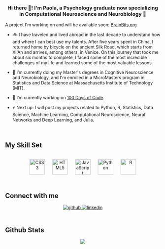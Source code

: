 
### <div align="center">Hi there 👋! I'm Paola, a Psychology graduate now specializing in Computational Neuroscience and Neurobiology 🧠 
A project I'm working on and will be available soon: [BrainBits.org](http://www.brainbits.org)</div>  
  

- 🚲 I have traveled and lived abroad in the last decade to understand how and where I can best use my talents. 
After five years spent in China, I returned home by bicycle on the ancient Silk Road, which starts from Xi'An and arrives, among others, in Venice. 
On this journey that took me about six months to complete, I faced some of the most incredible challenges of my life and learned some of the most valuable lessons.   
  

- 🌱 I’m currently doing my Master's degrees in Cognitive Neuroscience and Neurobiology, and I'm enrolled in a MicroMasters program in Statistics and Data Science at Massachusetts Institute of Technology (MIT).  
  

- 🔭 I’m currently working on [100 Days of Code]([https://www.udemy.com/course/100-days-of-code](https://github.com/paolaboscagin/100-Days-of-Code-Python)).

  
- ⚡ Next up: I will post my projects related to Python, R, Statistics, Data Science, Machine Learning, Computational Neuroscience, Neural Networks and Deep Learning, and Julia. 
  

<br/>  


## My Skill Set  


###   
<div align="center">  
<a href="https://www.w3schools.com/css/" target="_blank"><img style="margin: 10px" src="https://profilinator.rishav.dev/skills-assets/css3-original-wordmark.svg" alt="CSS3" height="50" /></a>  
<a href="https://en.wikipedia.org/wiki/HTML5" target="_blank"><img style="margin: 10px" src="https://profilinator.rishav.dev/skills-assets/html5-original-wordmark.svg" alt="HTML5" height="50" /></a>  
<a href="https://www.javascript.com/" target="_blank"><img style="margin: 10px" src="https://profilinator.rishav.dev/skills-assets/javascript-original.svg" alt="JavaScript" height="50" /></a>  
<a href="https://www.python.org/" target="_blank"><img style="margin: 10px" src="https://profilinator.rishav.dev/skills-assets/python-original.svg" alt="Python" height="50" /></a>  
<a href="https://www.r-project.org/" target="_blank"><img style="margin: 10px" src="https://profilinator.rishav.dev/skills-assets/r.svg" alt="R" height="50" /></a>  
</div>  

<br/>  


## Connect with me  
<div align="center">
<a href="https://github.com/paolaboscagin" target="_blank">
<img src=https://img.shields.io/badge/github-%2324292e.svg?&style=for-the-badge&logo=github&logoColor=white alt=github style="margin-bottom: 5px;" />
</a>
<a href="https://linkedin.com/in/paolaboscagin" target="_blank">
<img src=https://img.shields.io/badge/linkedin-%231E77B5.svg?&style=for-the-badge&logo=linkedin&logoColor=white alt=linkedin style="margin-bottom: 5px;" />
</a>  
</div>  
  

<br/>  


## Github Stats  
<div align="center"><img src="https://github-readme-stats.vercel.app/api?username=paolaboscagin&show_icons=true&count_private=true&hide_border=true" align="center" /></div>  

<br/>  
